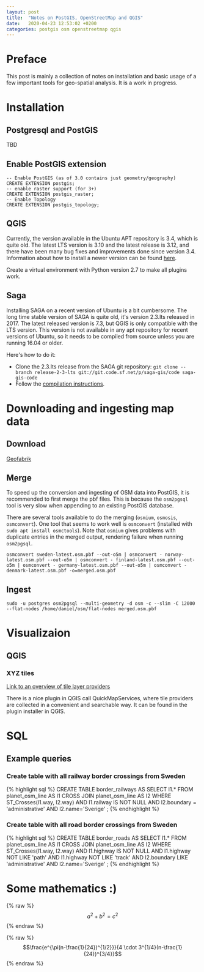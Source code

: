 ```yaml
---
layout: post
title:  "Notes on PostGIS, OpenStreetMap and QGIS"
date:   2020-04-23 12:53:02 +0200
categories: postgis osm openstreetmap qgis
---
```

# Preface
This post is mainly a collection of notes on installation and basic usage of a few important tools for geo-spatial analysis. It is a work in progress.

# Installation
## Postgresql and PostGIS
TBD
## Enable PostGIS extension
    -- Enable PostGIS (as of 3.0 contains just geometry/geography)
    CREATE EXTENSION postgis;
    -- enable raster support (for 3+)
    CREATE EXTENSION postgis_raster;
    -- Enable Topology
    CREATE EXTENSION postgis_topology;

## QGIS
Currently, the version available in the Ubuntu APT repository is 3.4, which is quite old. The latest LTS version is 3.10 and the latest release is 3.12, and there have been many bug fixes and improvements done since version 3.4. Information about how to install a newer version can be found [here](https://qgis.org/en/site/forusers/alldownloads.html#debian-ubuntu).

Create a virtual environment with Python version 2.7 to make all plugins work.

## Saga
Installing SAGA on a recent version of Ubuntu is a bit cumbersome. The long time stable version of SAGA is quite old, it's version 2.3.lts released in 2017. The latest released version is 7.3, but QGIS is only compatible with the LTS version. This version is not available in any apt repository for recent versions of Ubuntu, so it needs to be compiled from source unless you are running 16.04 or older.

Here's how to do it:
* Clone the 2.3.lts release from the SAGA git repository: `git clone --branch release-2-3-lts git://git.code.sf.net/p/saga-gis/code saga-gis-code`
* Follow the [compilation instructions](https://sourceforge.net/p/saga-gis/wiki/Compiling%20SAGA%20on%20Linux/).

# Downloading and ingesting map data
## Download
[Geofabrik](https://download.geofabrik.de/)
## Merge
To speed up the conversion and ingesting of OSM data into PostGIS, it is recommended to first merge the pbf files. This is because the `osm2pgsql` tool is very slow when appending to an existing PostGIS database.

There are several tools available to do the merging (`osmium`, `osmosis`, `osmconvert`). One tool that seems to work well is `osmconvert` (installed with `sudo apt install osmctools`). Note that `osmium` gives problems with duplicate entries in the merged output, rendering failure when running `osm2pgsql`.

    osmconvert sweden-latest.osm.pbf --out-o5m | osmconvert - norway-latest.osm.pbf --out-o5m | osmconvert - finland-latest.osm.pbf --out-o5m | osmconvert - germany-latest.osm.pbf --out-o5m | osmconvert - denmark-latest.osm.pbf -o=merged.osm.pbf

## Ingest
    sudo -u postgres osm2pgsql --multi-geometry -d osm -c --slim -C 12000 --flat-nodes /home/daniel/osm/flat-nodes merged.osm.pbf

# Visualizaion
## QGIS
### XYZ tiles
[Link to an overview of tile layer providers](https://www.spatialbias.com/2018/02/qgis-3.0-xyz-tile-layers/ "Spatial bias")

There is a nice plugin in QGIS call QuickMapServices, where tile providers are collected in a convenient and searchable way. It can be found in the plugin installer in QGIS.

# SQL
## Example queries
### Create table with all railway border crossings from Sweden
{% highlight sql %}
CREATE TABLE border_railways AS
    SELECT l1.* FROM planet_osm_line AS l1
    CROSS JOIN planet_osm_line AS l2
    WHERE ST_Crosses(l1.way, l2.way) AND
        l1.railway IS NOT NULL AND
        l2.boundary = 'administrative' AND
        l2.name='Sverige'
;
{% endhighlight %}
### Create table with all road border crossings from Sweden
{% highlight sql %}
CREATE TABLE border_roads AS
    SELECT l1.* FROM planet_osm_line AS l1
    CROSS JOIN planet_osm_line AS l2
    WHERE ST_Crosses(l1.way, l2.way) AND
        l1.highway IS NOT NULL AND
        l1.highway NOT LIKE 'path' AND
        l1.highway NOT LIKE 'track' AND
        l2.boundary LIKE 'administrative' AND
        l2.name='Sverige'
;
{% endhighlight %}

# Some mathematics :)
{% raw %}
  $$a^2+b^2=c^2$$
{% endraw %}

{% raw %}
  $$\frac{e^{\pi(n-\frac{1}{24})^{1/2}}}{4 \cdot 3^{1/4}(n-\frac{1}{24})^{3/4}}$$
{% endraw %}
